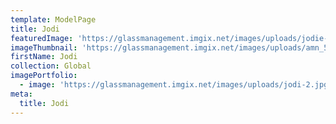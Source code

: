 ```yaml
---
template: ModelPage
title: Jodi
featuredImage: 'https://glassmanagement.imgix.net/images/uploads/jodie-banner.jpg'
imageThumbnail: 'https://glassmanagement.imgix.net/images/uploads/amn_5062-1-1-.jpg'
firstName: Jodi
collection: Global
imagePortfolio:
  - image: 'https://glassmanagement.imgix.net/images/uploads/jodi-2.jpg'
meta:
  title: Jodi
---
```



